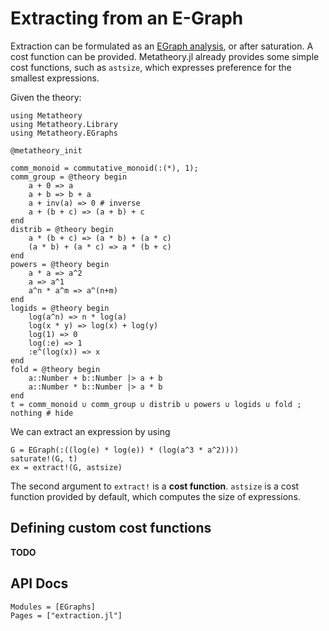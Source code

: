 # Extracting from an E-Graph

Extraction can be formulated as an [EGraph analysis](https://dl.acm.org/doi/pdf/10.1145/3434304),
or after saturation. A cost function can be provided.
Metatheory.jl already provides some simple cost functions,
such as `astsize`, which expresses preference for the smallest expressions.

Given the theory:

```@example extraction
using Metatheory
using Metatheory.Library
using Metatheory.EGraphs

@metatheory_init

comm_monoid = commutative_monoid(:(*), 1);
comm_group = @theory begin
    a + 0 => a
    a + b => b + a
    a + inv(a) => 0 # inverse
    a + (b + c) => (a + b) + c
end
distrib = @theory begin
	a * (b + c) => (a * b) + (a * c)
	(a * b) + (a * c) => a * (b + c)
end
powers = @theory begin
	a * a => a^2
	a => a^1
	a^n * a^m => a^(n+m)
end
logids = @theory begin
	log(a^n) => n * log(a)
	log(x * y) => log(x) + log(y)
	log(1) => 0
	log(:e) => 1
	:e^(log(x)) => x
end
fold = @theory begin
	a::Number + b::Number |> a + b
	a::Number * b::Number |> a * b
end
t = comm_monoid ∪ comm_group ∪ distrib ∪ powers ∪ logids ∪ fold ;
nothing # hide
```

We can extract an expression by using

```@example extraction
G = EGraph(:((log(e) * log(e)) * (log(a^3 * a^2))))
saturate!(G, t)
ex = extract!(G, astsize)
```

The second argument to `extract!` is a **cost function**. `astsize` is 
a cost function provided by default, which computes the size of expressions.

## Defining custom cost functions

**TODO**

## API Docs

```@autodocs
Modules = [EGraphs]
Pages = ["extraction.jl"]
```

